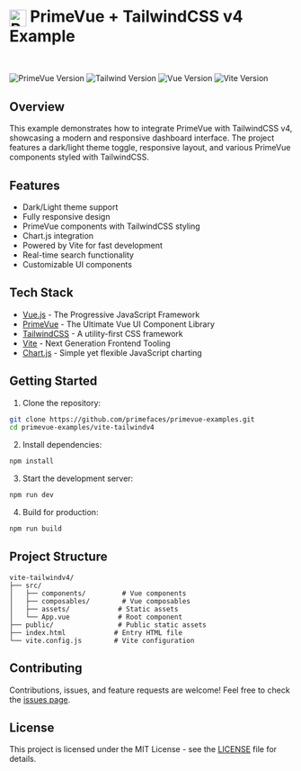 # <img src="https://www.primefaces.org/wp-content/uploads/2019/12/primevue-logo.png" alt="PrimeVue logo" height="30" align="center"> PrimeVue + TailwindCSS v4 Example

<br />

<div align="start">
  
![PrimeVue Version](https://img.shields.io/badge/PrimeVue-v4.2.5-blue)
![Tailwind Version](https://img.shields.io/badge/TailwindCSS-v4.0.6-38bdf8)
![Vue Version](https://img.shields.io/badge/Vue.js-v3.4.27-42b883)
![Vite Version](https://img.shields.io/badge/Vite-v5.2.13-646cff)

</div>

## Overview

This example demonstrates how to integrate PrimeVue with TailwindCSS v4, showcasing a modern and responsive dashboard interface. The project features a dark/light theme toggle, responsive layout, and various PrimeVue components styled with TailwindCSS.

## Features

- Dark/Light theme support
- Fully responsive design
- PrimeVue components with TailwindCSS styling
- Chart.js integration
- Powered by Vite for fast development
- Real-time search functionality
- Customizable UI components

## Tech Stack

- [Vue.js](https://vuejs.org/) - The Progressive JavaScript Framework
- [PrimeVue](https://primevue.org/) - The Ultimate Vue UI Component Library
- [TailwindCSS](https://tailwindcss.com/) - A utility-first CSS framework
- [Vite](https://vitejs.dev/) - Next Generation Frontend Tooling
- [Chart.js](https://www.chartjs.org/) - Simple yet flexible JavaScript charting

## Getting Started

1. Clone the repository:

```bash
git clone https://github.com/primefaces/primevue-examples.git
cd primevue-examples/vite-tailwindv4
```

2. Install dependencies:

```bash
npm install
```

3. Start the development server:

```bash
npm run dev
```

4. Build for production:

```bash
npm run build
```

## Project Structure

```
vite-tailwindv4/
├── src/
│   ├── components/         # Vue components
│   ├── composables/        # Vue composables
│   ├── assets/            # Static assets
│   └── App.vue            # Root component
├── public/                # Public static assets
├── index.html            # Entry HTML file
└── vite.config.js        # Vite configuration
```

## Contributing

Contributions, issues, and feature requests are welcome! Feel free to check the [issues page](https://github.com/primefaces/primevue/issues).

## License

This project is licensed under the MIT License - see the [LICENSE](LICENSE) file for details.
